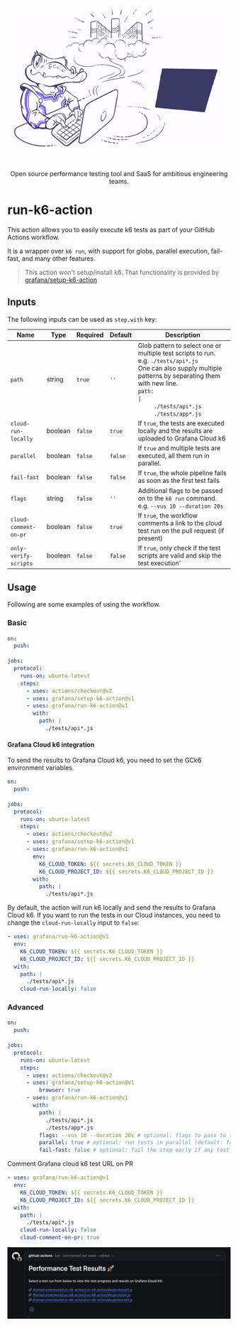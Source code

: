 <div align="center">
  
  <img
    src="./images/k6.gif"
    width="600"
    style="pointer-events: none;" />

  <br />
  Open source performance testing tool and SaaS for ambitious engineering teams.

</div>

# run-k6-action

This action allows you to easily execute k6 tests as part of your GitHub Actions workflow. 

It is a wrapper over `k6 run`, with support for globs, parallel execution, fail-fast, and many other features.

> This action won't setup/install k6. That functionality is provided by [grafana/setup-k6-action](https://github.com/grafana/setup-k6-action)

## Inputs

The following inputs can be used as `step.with` key:

| Name | Type | Required | Default | Description 
| --- | --- | --- | --- | --- |
| `path` | string | `true` | `''` | Glob pattern to select one or multiple test scripts to run. <br/> e.g. `./tests/api*.js` <br/> One can also supply multiple patterns by separating them with new line.<br/><code>path: \|<br/>&nbsp;&nbsp;&nbsp;&nbsp;&nbsp;./tests/api*.js<br/>&nbsp;&nbsp;&nbsp;&nbsp;&nbsp;./tests/app*.js</code>
| `cloud-run-locally` | boolean | `false` | `true` | If `true`, the tests are executed locally and the results are uploaded to Grafana Cloud k6
| `parallel` | boolean | `false` | `false` | If `true` and multiple tests are executed, all them run in parallel. 
| `fail-fast` | boolean | `false` | `false` | If `true`, the whole pipeline fails as soon as the first test fails 
| `flags` | string | `false` | `''` | Additional flags to be passed on to the `k6 run` command.<br/>e.g. `--vus 10 --duration 20s`
| `cloud-comment-on-pr` | boolean | `false` | `true` | If `true`, the workflow comments a link to the cloud test run on the pull request (if present)
| `only-verify-scripts` | boolean | `false` | `false` | If `true`, only check if the test scripts are valid and skip the test execution'

## Usage

Following are some examples of using the workflow. 

### Basic

```yaml
on:
  push:

jobs:
  protocol:
    runs-on: ubuntu-latest
    steps:
      - uses: actions/checkout@v2
      - uses: grafana/setup-k6-action@v1
      - uses: grafana/run-k6-action@v1
        with:
          path: |
            ./tests/api*.js
```

#### Grafana Cloud k6 integration

To send the results to Grafana Cloud k6, you need to set the GCk6 environment variables.

```yaml
on:
  push:

jobs:
  protocol:
    runs-on: ubuntu-latest
    steps:
      - uses: actions/checkout@v2
      - uses: grafana/setup-k6-action@v1
      - uses: grafana/run-k6-action@v1
        env:
          K6_CLOUD_TOKEN: ${{ secrets.K6_CLOUD_TOKEN }}
          K6_CLOUD_PROJECT_ID: ${{ secrets.K6_CLOUD_PROJECT_ID }}
        with:
          path: |
            ./tests/api*.js
```

By default, the action will run k6 locally and send the results to Grafana Cloud k6. If you want to run the tests in our Cloud instances, you need to change the `cloud-run-locally` input to `false`:

```yaml
- uses: grafana/run-k6-action@v1
  env:
    K6_CLOUD_TOKEN: ${{ secrets.K6_CLOUD_TOKEN }}
    K6_CLOUD_PROJECT_ID: ${{ secrets.K6_CLOUD_PROJECT_ID }}
  with:
    path: |
      ./tests/api*.js
    cloud-run-locally: false
```

### Advanced

```yaml
on:
  push:

jobs:
  protocol:
    runs-on: ubuntu-latest
    steps:
      - uses: actions/checkout@v2
      - uses: grafana/setup-k6-action@v1
          browser: true
      - uses: grafana/run-k6-action@v1
        with:
          path: |
            ./tests/api*.js
            ./tests/app*.js
          flags: --vus 10 --duration 20s # optional: flags to pass to to each k6 test (default: none)
          parallel: true # optional: run tests in parallel (default: false)
          fail-fast: false # optional: fail the step early if any test fails (default: true)
```

Comment Grafana cloud k6 test URL on PR 

```yaml
- uses: grafana/run-k6-action@v1
  env:
    K6_CLOUD_TOKEN: ${{ secrets.K6_CLOUD_TOKEN }}
    K6_CLOUD_PROJECT_ID: ${{ secrets.K6_CLOUD_PROJECT_ID }}
  with:
    path: |
      ./tests/api*.js
    cloud-run-locally: false
    cloud-comment-on-pr: true
```

<div align="center">
  <img
    src="./images/pr-comment.png"
    width="600"
    style="pointer-events: none;" />
</div>
